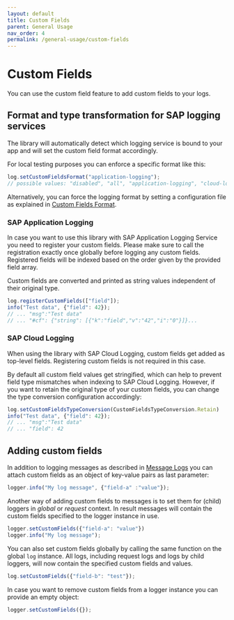 ```yaml
---
layout: default
title: Custom Fields
parent: General Usage
nav_order: 4
permalink: /general-usage/custom-fields
---
```


# Custom Fields

You can use the custom field feature to add custom fields to your logs.


## Format and type transformation for SAP logging services

The library will automatically detect which logging service is bound to your app and will set the custom field format accordingly.

For local testing purposes you can enforce a specific format like this:

```js
log.setCustomFieldsFormat("application-logging");
// possible values: "disabled", "all", "application-logging", "cloud-logging", "default"
```

Alternatively, you can force the logging format by setting a configuration file as explained in [Custom Fields Format](/cf-nodejs-logging-support/configuration/custom-fields-format).

### SAP Application Logging

In case you want to use this library with SAP Application Logging Service you need to register your custom fields.
Please make sure to call the registration exactly once globally before logging any custom fields.
Registered fields will be indexed based on the order given by the provided field array.

Custom fields are converted and printed as string values independent of their original type.

```js
log.registerCustomFields(["field"]);
info("Test data", {"field": 42}); 
// ... "msg":"Test data" 
// ... "#cf": {"string": [{"k":"field","v":"42","i":"0"}]}...
```

### SAP Cloud Logging

When using the library with SAP Cloud Logging, custom fields get added as top-level fields.
Registering custom fields is not required in this case.

By default all custom field values get stringified, which can help to prevent field type mismatches when indexing to SAP Cloud Logging.
However, if you want to retain the original type of your custom fields, you can change the type conversion configuration accordingly:

```js
log.setCustomFieldsTypeConversion(CustomFieldsTypeConversion.Retain)
info("Test data", {"field": 42}); 
// ... "msg":"Test data" 
// ... "field": 42
```

## Adding custom fields

In addition to logging messages as described in [Message Logs](/cf-nodejs-logging-support/general-usage/message-logs) you can attach custom fields as an object of key-value pairs as last parameter:

```js
logger.info("My log message", {"field-a" :"value"}); 
```

Another way of adding custom fields to messages is to set them for (child) loggers in *global* or *request* context.
In result messages will contain the custom fields specified to the logger instance in use.

```js
logger.setCustomFields({"field-a": "value"})
logger.info("My log message"); 
```

You can also set custom fields globally by calling the same function on the global `log` instance.
All logs, including request logs and logs by child loggers, will now contain the specified custom fields and values.

```js
log.setCustomFields({"field-b": "test"});
```

In case you want to remove custom fields from a logger instance you can provide an empty object:

```js
logger.setCustomFields({});
```
